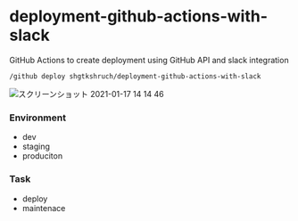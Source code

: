 # deployment-github-actions-with-slack
GitHub Actions to create deployment using GitHub API and slack integration

```
/github deploy shgtkshruch/deployment-github-actions-with-slack
```

![スクリーンショット 2021-01-17 14 14 46](https://user-images.githubusercontent.com/5207601/104831672-653dfa80-58ce-11eb-97fa-346683d77155.png)

### Environment
- dev
- staging
- produciton

### Task
- deploy
- maintenace
